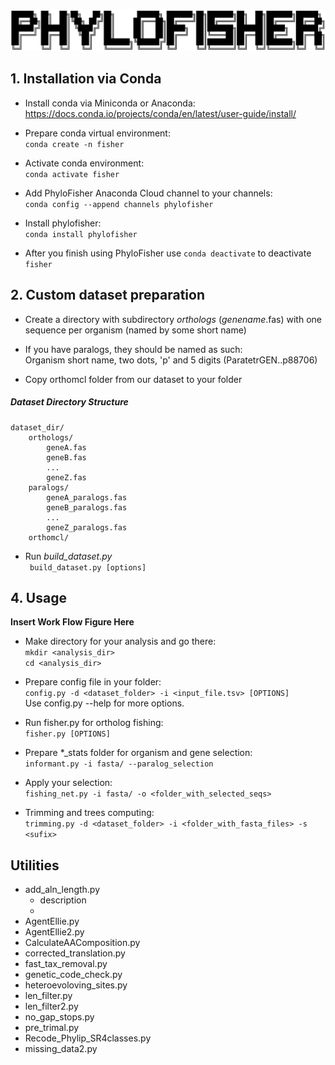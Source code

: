 ![PhyloFIsher](docs/_static/fisher.png)

## 1. Installation via Conda

* Install conda via Miniconda or Anaconda:<br/>
https://docs.conda.io/projects/conda/en/latest/user-guide/install/

* Prepare conda virtual environment:<br/>
 `conda create -n fisher`
 
* Activate conda environment:<br/>
`conda activate fisher`

* Add PhyloFisher Anaconda Cloud channel to your channels:<br/>
`conda config --append channels phylofisher`

* Install phylofisher:<br/>
`conda install phylofisher`

* After you finish using PhyloFisher use `conda deactivate` to deactivate `fisher`

## 2. Custom dataset preparation
* Create a directory with subdirectory _orthologs_ (_genename_.fas) with one sequence per organism 
(named by some short name)

* If you have paralogs, they should be named as such: <br/>
Organism short name, two dots, 'p' and 5 digits (ParatetrGEN..p88706)<br/>

    
* Copy orthomcl folder from our dataset to your folder

##### Dataset Directory Structure
    dataset_dir/
        orthologs/
            geneA.fas
            geneB.fas
            ...
            geneZ.fas
        paralogs/
            geneA_paralogs.fas
            geneB_paralogs.fas
            ...
            geneZ_paralogs.fas
        orthomcl/

* Run _build_dataset.py_<br/>
` build_dataset.py [options]`
        
## 4. Usage

**Insert Work Flow Figure Here**

* Make directory for your analysis and go there:<br/>
`mkdir <analysis_dir>`<br/>
`cd <analysis_dir>`<br/>

* Prepare config file in your folder:<br/>
`config.py -d <dataset_folder> -i <input_file.tsv> [OPTIONS]`<br/>
Use config.py --help for more options.<br/>

* Run fisher.py for ortholog fishing:<br/>
`fisher.py [OPTIONS]`<br/>

* Prepare *_stats folder for organism and gene selection:<br/>
`informant.py -i fasta/ --paralog_selection`<br/>

* Apply your selection:<br/>
`fishing_net.py -i fasta/ -o <folder_with_selected_seqs>`<br/>

* Trimming and trees computing:<br/>
`trimming.py -d <dataset_folder> -i <folder_with_fasta_files> -s <sufix>`



## Utilities
* add_aln_length.py
    * description
    * 
* AgentEllie.py
* AgentEllie2.py
* CalculateAAComposition.py
* corrected_translation.py
* fast_tax_removal.py
* genetic_code_check.py
* heteroevoloving_sites.py
* len_filter.py
* len_filter2.py
* no_gap_stops.py
* pre_trimal.py
* Recode_Phylip_SR4classes.py
* missing_data2.py